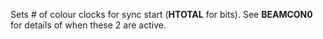 Sets # of colour clocks for sync start (**HTOTAL** for bits).
See **BEAMCON0** for details of when these 2 are active.